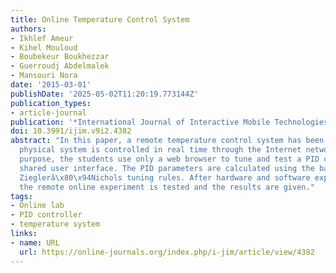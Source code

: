 ```yaml
---
title: Online Temperature Control System
authors:
- Ikhlef Ameur
- Kihel Mouloud
- Boubekeur Boukhezzar
- Guerroudj Abdelmalek
- Mansouri Nora
date: '2015-03-01'
publishDate: '2025-05-02T11:20:19.773144Z'
publication_types:
- article-journal
publication: '*International Journal of Interactive Mobile Technologies (iJIM)*'
doi: 10.3991/ijim.v9i2.4382
abstract: "In this paper, a remote temperature control system has been proposed. The
  physical system is controlled in real time through the Internet network. For educational
  purpose, the students use only a web browser to tune and test a PID controller via
  shared user interface. The PID parameters are calculated using the basic experimental
  Zieglerâ\x80\x94Nichols tuning rules. After hardware and software experiment description,
  the remote online experiment is tested and the results are given."
tags:
- Online lab
- PID controller
- temperature system
links:
- name: URL
  url: https://online-journals.org/index.php/i-jim/article/view/4382
---
```

